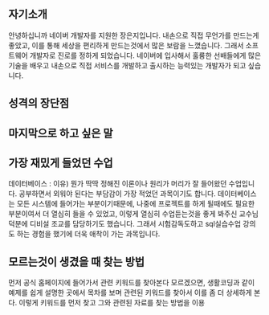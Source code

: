 ## 자기소개
안녕하십니까 네이버 개발자를 지원한 장은지입니다.
내손으로 직접 무언가를 만드는게 좋았고, 이를 통해 세상을 편리하게 만드는것에서 많은 보람을 느꼈습니다. 그래서 소프트웨어 개발자로 진로를 정하게 되었습니다.
네이버에 입사해서 훌륭한 선배들에게 많은 기술을 배우고 내손으로 직접 서비스를 개발하고 출시하는 능력있는 개발자가 되고 싶습니다.

## 성격의 장단점

## 마지막으로 하고 싶은 말
   


## 가장 재밌게 들었던 수업
데이터베이스 : 이유) 뭔가 딱딱 정해진 이론이나 원리가 머리가 잘 들어왔던 수업입니다. 공부하면서 외워야 된다는 부담감이 가장 적었던 과목이기도 합니다. 데이터베이스는 모든 시스템에 들어가는 부분이기때문에, 나중에 프로젝트를 하게 될때에도 필요한 부분이여서 더 열심히 들을 수 있었고, 이렇게 열심히 수업듣는것을 좋게 봐주신 교수님 덕분에 디비설 조교를 담당하기도 했습니다. 그래서 시험감독도하고 sql실습수업 강의도 하는 경험을 했기에 더욱 애착이 가는 과목입니다.

## 모르는것이 생겼을 때 찾는 방법
먼저 공식 홈페이지에 들어가서 관련 키워드를 찾아본다
모르겠으면, 생활코딩과 같이 예제를 쉽게 설명한 곳에서 목차를 보며 관련된 키워드를 찾아서 이를 좀 더 상세하게 본다.
이렇게 키워드를 먼저 찾고 그와 관련된 자료를 찾는 방법을 이용


<!--stackedit_data:
eyJoaXN0b3J5IjpbMjA2NDA0NTQyXX0=
-->